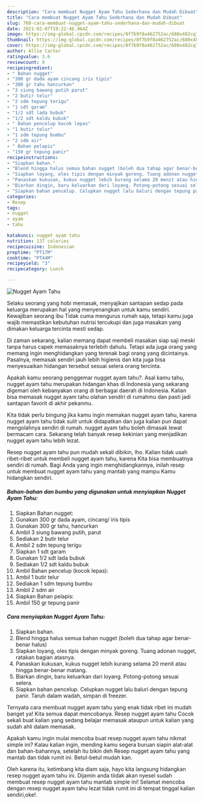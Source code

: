 ```yaml
---
description: "Cara membuat Nugget Ayam Tahu Sederhana dan Mudah Dibuat"
title: "Cara membuat Nugget Ayam Tahu Sederhana dan Mudah Dibuat"
slug: 760-cara-membuat-nugget-ayam-tahu-sederhana-dan-mudah-dibuat
date: 2021-02-07T19:22:46.964Z
image: https://img-global.cpcdn.com/recipes/0f7b9f8a462752ac/680x482cq70/nugget-ayam-tahu-foto-resep-utama.jpg
thumbnail: https://img-global.cpcdn.com/recipes/0f7b9f8a462752ac/680x482cq70/nugget-ayam-tahu-foto-resep-utama.jpg
cover: https://img-global.cpcdn.com/recipes/0f7b9f8a462752ac/680x482cq70/nugget-ayam-tahu-foto-resep-utama.jpg
author: Allie Carter
ratingvalue: 3.6
reviewcount: 9
recipeingredient:
- " Bahan nugget"
- "300 gr dada ayam cincang iris tipis"
- "300 gr tahu hancurkan"
- "3 siung bawang putih parut"
- "2 butir telur"
- "2 sdm tepung terigu"
- "1 sdt garam"
- "1/2 sdt lada bubuk"
- "1/2 sdt kaldu bubuk"
- " Bahan pencelup kocok lepas"
- "1 butir telur"
- "1 sdm tepung bumbu"
- "2 sdm air"
- " Bahan pelapis"
- "150 gr tepung panir"
recipeinstructions:
- "Siapkan bahan."
- "Blend hingga halus semua bahan nugget (boleh dua tahap agar benar-benar halus)"
- "Siapkan loyang, oles tipis dengan minyak goreng. Tuang adonan nugget, ratakan bagian atasnya."
- "Panaskan kukusan, kukus nugget lebih kurang selama 20 menit atau hingga benar-benar matang."
- "Biarkan dingin, baru keluarkan dari loyang. Potong-potong sesuai selera."
- "Siapkan bahan pencelup. Celupkan nugget lalu baluri dengan tepung panir. Taruh dalam wadah, simpan di freezer."
categories:
- Resep
tags:
- nugget
- ayam
- tahu

katakunci: nugget ayam tahu 
nutrition: 137 calories
recipecuisine: Indonesian
preptime: "PT17M"
cooktime: "PT44M"
recipeyield: "3"
recipecategory: Lunch

---
```



![Nugget Ayam Tahu](https://img-global.cpcdn.com/recipes/0f7b9f8a462752ac/680x482cq70/nugget-ayam-tahu-foto-resep-utama.jpg)

Selaku seorang yang hobi memasak, menyajikan santapan sedap pada keluarga merupakan hal yang menyenangkan untuk kamu sendiri. Kewajiban seorang ibu Tidak cuma mengurus rumah saja, tetapi kamu juga wajib memastikan kebutuhan nutrisi tercukupi dan juga masakan yang dimakan keluarga tercinta mesti sedap.

Di zaman  sekarang, kalian memang dapat membeli masakan siap saji meski tanpa harus capek memasaknya terlebih dahulu. Tetapi ada juga orang yang memang ingin menghidangkan yang terenak bagi orang yang dicintainya. Pasalnya, memasak sendiri jauh lebih higienis dan kita juga bisa menyesuaikan hidangan tersebut sesuai selera orang tercinta. 



Apakah kamu seorang penggemar nugget ayam tahu?. Asal kamu tahu, nugget ayam tahu merupakan hidangan khas di Indonesia yang sekarang digemari oleh kebanyakan orang di berbagai daerah di Indonesia. Kalian bisa memasak nugget ayam tahu olahan sendiri di rumahmu dan pasti jadi santapan favorit di akhir pekanmu.

Kita tidak perlu bingung jika kamu ingin memakan nugget ayam tahu, karena nugget ayam tahu tidak sulit untuk didapatkan dan juga kalian pun dapat mengolahnya sendiri di rumah. nugget ayam tahu boleh dimasak lewat bermacam cara. Sekarang telah banyak resep kekinian yang menjadikan nugget ayam tahu lebih lezat.

Resep nugget ayam tahu pun mudah sekali dibikin, lho. Kalian tidak usah ribet-ribet untuk membeli nugget ayam tahu, karena Kita bisa membuatnya sendiri di rumah. Bagi Anda yang ingin menghidangkannya, inilah resep untuk membuat nugget ayam tahu yang mantab yang mampu Kamu hidangkan sendiri.

<!--inarticleads1-->

##### Bahan-bahan dan bumbu yang digunakan untuk menyiapkan Nugget Ayam Tahu:

1. Siapkan  Bahan nugget:
1. Gunakan 300 gr dada ayam, cincang/ iris tipis
1. Gunakan 300 gr tahu, hancurkan
1. Ambil 3 siung bawang putih, parut
1. Sediakan 2 butir telur
1. Ambil 2 sdm tepung terigu
1. Siapkan 1 sdt garam
1. Gunakan 1/2 sdt lada bubuk
1. Sediakan 1/2 sdt kaldu bubuk
1. Ambil  Bahan pencelup (kocok lepas):
1. Ambil 1 butir telur
1. Sediakan 1 sdm tepung bumbu
1. Ambil 2 sdm air
1. Siapkan  Bahan pelapis:
1. Ambil 150 gr tepung panir




<!--inarticleads2-->

##### Cara menyiapkan Nugget Ayam Tahu:

1. Siapkan bahan.
1. Blend hingga halus semua bahan nugget (boleh dua tahap agar benar-benar halus)
1. Siapkan loyang, oles tipis dengan minyak goreng. Tuang adonan nugget, ratakan bagian atasnya.
1. Panaskan kukusan, kukus nugget lebih kurang selama 20 menit atau hingga benar-benar matang.
1. Biarkan dingin, baru keluarkan dari loyang. Potong-potong sesuai selera.
1. Siapkan bahan pencelup. Celupkan nugget lalu baluri dengan tepung panir. Taruh dalam wadah, simpan di freezer.




Ternyata cara membuat nugget ayam tahu yang enak tidak ribet ini mudah banget ya! Kita semua dapat mencobanya. Resep nugget ayam tahu Cocok sekali buat kalian yang sedang belajar memasak ataupun untuk kalian yang sudah ahli dalam memasak.

Apakah kamu ingin mulai mencoba buat resep nugget ayam tahu nikmat simple ini? Kalau kalian ingin, mending kamu segera buruan siapin alat-alat dan bahan-bahannya, setelah itu bikin deh Resep nugget ayam tahu yang mantab dan tidak rumit ini. Betul-betul mudah kan. 

Oleh karena itu, ketimbang kita diam saja, hayo kita langsung hidangkan resep nugget ayam tahu ini. Dijamin anda tiidak akan nyesel sudah membuat resep nugget ayam tahu mantab simple ini! Selamat mencoba dengan resep nugget ayam tahu lezat tidak rumit ini di tempat tinggal kalian sendiri,oke!.

